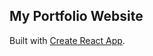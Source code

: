 ## My Portfolio Website

Built with [Create React App](https://github.com/facebook/create-react-app).

